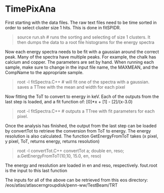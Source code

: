 # TimePixAna

First starting with the data files. The raw text files need to be time sorted in order to select cluster size 1 hits. This is done in fitSPIDR.
> source run.sh # runs the sorting and selecting of size 1 clusters. It then dumps the data to a root file histograms for the energy spectra

Now each energy spectra needs to be fit with a gaussian around the correct peak. Many of the spectra have multiple peaks. For example, the chalk has calcium and copper. The parameters are set by hand.
When running each sample, make sure to change in the input file name, the MAXMEAN, and the CompName to the appropriate sample.
> root -l fitSpectra.C++ # will fit one of the spectra with a gaussian. saves a TTree with the mean and width for each pixel

Now fitting the ToT to convert to energy in keV. Each of the outputs from the last step is loaded, and a fit function of:
[0]*x + [1] - [2]/(x-3.0)

> root -l fitSpectra.C++ # outputs a TTree with fit parameters for each pixel.

Once the analysis has finished, the output from the last step can be loaded by convertTot to retrieve the conversion from ToT to energy. The energy resolution is also calculated.
The function GetEnergyFromToT takes (x pixel, y pixel, ToT, returns energy, returns resolution)

> root -l convertTot.C++
> convertTot a;
> double en, reso;
> a.GetEnergyFromToT(10,10, 15.0, en, reso)

The energy and resolution are loaded in en and reso, respectively. fout.root is the input to this last function

The inputs for all of the above can be retrieved from this eos directory:
/eos/atlas/atlascerngroupdisk/penn-ww/TestBeam/TRT
